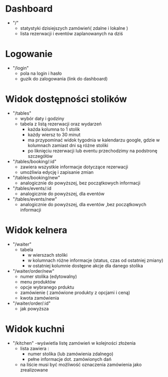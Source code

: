 # Dashboard

- "/"
  - statystyki dzisiejszych zamówień( zdalne i lokalne )
  - lista rezerwacji i eventów zaplanowanych na dziś

# Logowanie

- "/login"
  - pola na login i hasło
  - guzik do zalogowania (link do dashboard)

# Widok dostępności stolików

- "/tables"
  - wybór daty i godziny
  - tabela z listą rezerwacji oraz wydarzeń
    - każda kolumna to 1 stolik
    - każdy wiersz to 30 minut
    - ma przypominać widok tygodnia w kalendarzu google, gdzie w kolumnach zamiast dni są różne stoliki
    - po liknięciu rezerwacji lub eventu przechodzimy na podstronę szczegółów
- "/tables/booking/:id"
  - zawiera wszystkie informacje dotyczące rezerwacji
  - umożliwia edycję i zapisanie zmian
- "/tables/booking/new"
  - analogicznie do powyższej, bez początkowych informacji
- "/tables/events/:id
  - analogicznie do powyższej, dla eventów
- "/tables/events/new"
  - analogicznie do powyższej, dla eventów ,bez początkowych informacji


# Widok kelnera

- "/waiter"
  - tabela
    - w wierszach stoliki
    - w kolumnach różne informacje (status, czas od ostatniej zmiany)
    - w ostatniej kolumnie dostępne akcje dla danego stolika
- "/waiter/order/new"
  - numer stolika (edytowalny)
  - menu produktów
  - opcje wybranego prduktu
  - zamówienie ( zamówione produkty z opcjami i ceną)
  - kwota zamówienia
- "/waiter/order/:id"
  - jak powyższa

# Widok kuchni

- "/kitchen"
  -wyświetla listę zamówień w kolejności złożenia
  - lista zawiera :
    - numer stolika (lub zamówienia zdalnego)
    - pełne informacje dot. zamówionych dań
  - na liście musi być możliwość oznaczenia zamówienia jako zrealizowane


